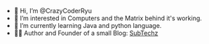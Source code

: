 - 👋 Hi, I’m @CrazyCoderRyu
- 👀 I’m interested in Computers and the Matrix behind it's working.
- 🌱 I’m currently learning Java and python language.
- 👩‍💻 Author and Founder of a small Blog: <a href="https://subtechz.blogspot.com">SubTechz</a> 


<!---
CrazyCoderRyu/CrazyCoderRyu is a ✨ special ✨ repository because its `README.md` (this file) appears on your GitHub profile.
You can click the Preview link to take a look at your changes.
--->
